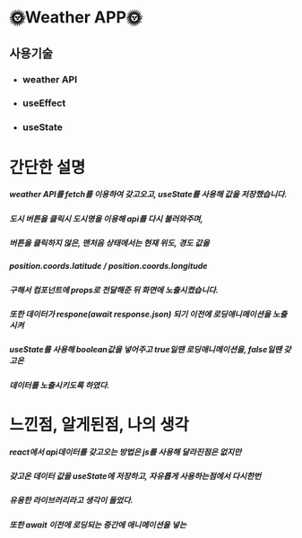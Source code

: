 # 🌞Weather APP🌞

## 사용기술
- ### weather API 
- ### useEffect
- ### useState

# 간단한 설명
##### weather API를 fetch를 이용하여 갖고오고, useState를 사용해 값을 저장했습니다.
##### 도시 버튼을 클릭시 도시명을 이용해 api를 다시 불러와주며,
##### 버튼을 클릭하지 않은, 맨처음 상태에서는 현재 위도, 경도 값을 
##### position.coords.latitude / position.coords.longitude
##### 구해서 컴포넌트에 props로 전달해준 뒤 화면에 노출시켰습니다.
##### 또한 데이터가 respone(await response.json) 되기 이전에 로딩애니메이션을 노출시켜
##### useState를 사용해 boolean값을 넣어주고 true일땐 로딩애니메이션을, false일땐 갖고온 
##### 데이터를 노출시키도록 하였다.

# 느낀점, 알게된점, 나의 생각
##### react에서 api데이터를 갖고오는 방법은 js를 사용해 달라진점은 없지만
##### 갖고온 데이터 값을 useState에 저장하고, 자유롭게 사용하는점에서 다시한번 
##### 유용한 라이브러리라고 생각이 들었다.
##### 또한 await 이전에 로딩되는 중간에 애니메이션을 넣는




